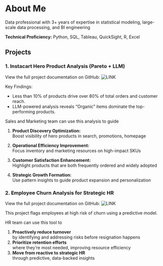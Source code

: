 # About Me
Data professional with 3+ years of expertise in statistical modeling, large-scale data processing, and BI engineering  

**Technical Proficiency:** Python, SQL, Tableau, QuickSight, R, Excel
## Projects
### 1. Instacart Hero Product Analysis (Pareto + LLM)
View the full project documentation on GitHub: ![LINK](https://github.com/mangoann/InstacartProductAnalytics-SQLtoLLM)  

Key Findings:  
- Less than 10% of products drive over 80% of total orders and customer reach.  
- LLM-powered analysis reveals “Organic” items dominate the top-performing products.

Sales and Marketing team can use this analysis to guide 
1. **Product Discovery Optimization:**  
Boost visibility of hero products in search, promotions, homepage

2. **Operational Efficiency Improvement:**  
Focus inventory and marketing resources on high-impact SKUs

3. **Customer Satisfaction Enhancement:**  
Highlight products that are both frequently ordered and widely adopted

4. **Strategic Growth Formation**:  
Use pattern insights to guide product expansion and personalization

### 2. Employee Churn Analysis for Strategic HR
View the full project documentation on GitHub: ![LINK](https://github.com/mangoann/EmployeeChurnAnalytics)  

This project flags employees at high risk of churn using a predictive model.  

HR team can use this tool to
1. **Proactively reduce turnover**  
by identifying and addressing risks before resignation happens
2. **Prioritize retention efforts**  
where they’re most needed, improving resource efficiency
3. **Move from reactive to strategic HR**  
through predictive, data-backed insights




